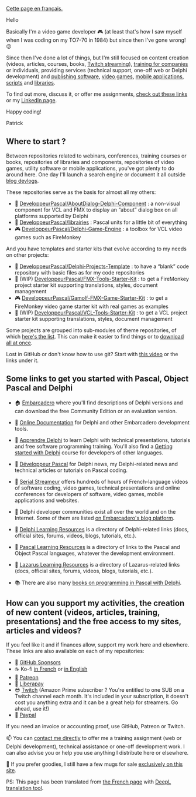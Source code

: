 [Cette page en français.](LISEZMOI.md)

Hello

Basically I'm a video game developer :video_game: (at least that's how I saw myself when I was coding on my TO7-70 in 1984) but since then I've gone wrong! :confounded:

Since then I've done a lot of things, but I'm still focused on content creation (videos, articles, courses, books, [Twitch streaming](https://www.twitch.tv/patrickpremartin)), [training for companies](https://olfsoftware.fr/c/_20-formation.html) or individuals, providing services (technical support, one-off web or Delphi development) and [publishing software](https://olfsoftware.fr/c/_1_-logiciels-et-utilitaires.html), [video games](https://gamolf.fr), [mobile applications](https://olfsoftware.fr/c/_13-applications-mobiles.html), [scripts](https://olfsoftware.fr/c/_10-scripts.html) and [libraries](https://olfsoftware.fr/c/_12-librairies-et-composants-delphi.html).

To find out more, discuss it, or offer me assignments, [check out these links](https://vasur.fr/gravatar) or my [LinkedIn page](https://www.linkedin.com/in/patrickpremartin/).

Happy coding!

Patrick

## Where to start ?

Between repositories related to webinars, conferences, training courses or books, repositories of libraries and components, repositories of video games, utility software or mobile applications, you've got plenty to do around here. One day I'll launch a search engine or document it all outside [blog devlogs](https://developpeur-pascal.fr/devlog.html).

These repositories serve as the basis for almost all my others:

* :speech_balloon: [DeveloppeurPascal/AboutDialog-Delphi-Component](https://github.com/DeveloppeurPascal/AboutDialog-Delphi-Component) : a non-visual component for VCL and FMX to display an “about” dialog box on all platforms supported by Delphi
* :file_folder: [DeveloppeurPascal/librairies](https://github.com/DeveloppeurPascal/librairies) : Pascal units for a little bit of everything
* :video_game: [DeveloppeurPascal/Delphi-Game-Engine](https://github.com/DeveloppeurPascal/Delphi-Game-Engine) : a toolbox for VCL video games such as FireMonkey

And you have templates and starter kits that evolve according to my needs on other projects:

* :runner: [DeveloppeurPascal/Delphi-Projects-Template](https://github.com/DeveloppeurPascal/Delphi-Projects-Template) : to have a “blank” code repository with basic files as for my code repositories
* :construction_worker: (WIP) [DeveloppeurPascal/FMX-Tools-Starter-Kit](https://github.com/DeveloppeurPascal/FMX-Tools-Starter-Kit) : to get a FireMonkey project starter kit supporting translations, styles, document management
* :video_game: [DeveloppeurPascal/Gamolf-FMX-Game-Starter-Kit](https://github.com/DeveloppeurPascal/Gamolf-FMX-Game-Starter-Kit) : to get a FireMonkey video game starter kit with real games as examples
* :construction_worker: (WIP) [DeveloppeurPascal/VCL-Tools-Starter-Kit](https://github.com/DeveloppeurPascal/VCL-Tools-Starter-Kit) : to get a VCL project starter kit supporting translations, styles, document management

Some projects are grouped into sub-modules of theme repositories, of which [here's the list](https://github.com/DeveloppeurPascal?tab=repositories&q=pack&type=&language=&sort=). This can make it easier to find things or to [download all at once](https://github.com/DeveloppeurPascal/_AllProjects).

Lost in GitHub or don't know how to use git? Start with [this video](https://developpeur-pascal.fr/manipulations-git-et-github-de-base.html) or the links under it.

## Some links to get you started with Pascal, Object Pascal and Delphi

* :house: [Embarcadero](https://www.embarcadero.com) where you'll find descriptions of Delphi versions and can download the free Community Edition or an evaluation version.

* :bookmark_tabs: [Online Documentation](https://docwiki.embarcadero.com) for Delphi and other Embarcadero development tools.

* :school: [Apprendre Delphi](https://apprendre-delphi.fr) to learn Delphi with technical presentations, tutorials and free software programming training. You'll also find a [Getting started with Delphi](https://apprendre-delphi.fr/prise-en-main-de-delphi.html) course for developers of other languages.

* :thought_balloon: [Développeur Pascal](https://developpeur-pascal.fr) for Delphi news, my Delphi-related news and technical articles or tutorials on Pascal coding.

* :movie_camera: [Serial Streameur](https://serialstreameur.fr) offers hundreds of hours of French-language videos of software coding, video games, technical presentations and online conferences for developers of software, video games, mobile applications and websites.

* :loudspeaker: Delphi developer communities exist all over the world and on the Internet. Some of them are listed [on Embarcadero's blog platform](https://blogs.embarcadero.com/community/).

* :link: [Delphi Learning Resources](https://delphi-resources.developpeur-pascal.fr/) is a directory of Delphi-related links (docs, official sites, forums, videos, blogs, tutorials, etc.).

* :link: [Pascal Learning Resources](https://pascal-resources.developpeur-pascal.fr/) is a directory of links to the Pascal and Object Pascal languages, whatever the development environment.

* :link: [Lazarus Learning Resources](https://lazarus-resources.developpeur-pascal.fr/) is a directory of Lazarus-related links (docs, official sites, forums, videos, blogs, tutorials, etc.).

* :books: There are also many [books on programming in Pascal with Delphi](https://delphi-books.com).

## How can you support my activities, the creation of new content (videos, articles, training, presentations) and the free access to my sites, articles and videos?

If you feel like it and if finances allow, support my work here and elsewhere. These links are also available on each of my repositories:

* :rocket: [GitHub Sponsors](https://github.com/sponsors/DeveloppeurPascal)
* :coffee: Ko-fi [in French](https://ko-fi.com/patrick_premartin_fr) or [in English](https://ko-fi.com/patrick_premartin_en)
* :ramen: [Patreon](https://www.patreon.com/patrickpremartin)
* :baby_bottle: [Liberapay](https://liberapay.com/PatrickPremartin)
* :sunglasses: [Twitch](https://www.twitch.tv/subs/patrickpremartin) (Amazon Prime subscriber ? You're entitled to one SUB on a Twitch channel each month. It's included in your subscription, it doesn't cost you anything extra and it can be a great help for streamers. Go ahead, use it!)
* :chocolate_bar: [Paypal](https://www.paypal.com/paypalme/patrickpremartin)

If you need an invoice or accounting proof, use GitHub, Patreon or Twitch.

:mailbox: You can [contact me directly](https://olfsoftware.fr/contact/) to offer me a training assignment (web or Delphi development), technical assistance or one-off development work. I can also advise you or help you use anything I distribute here or elsewhere.

:gift: If you prefer goodies, I still have a few mugs for sale [exclusively on this site](https://goodies.medianim.com/search?query=delphi).

PS: This page has been translated from [the French page](LISEZMOI.md) with [DeepL translation tool](https://www.deepl.com/).
